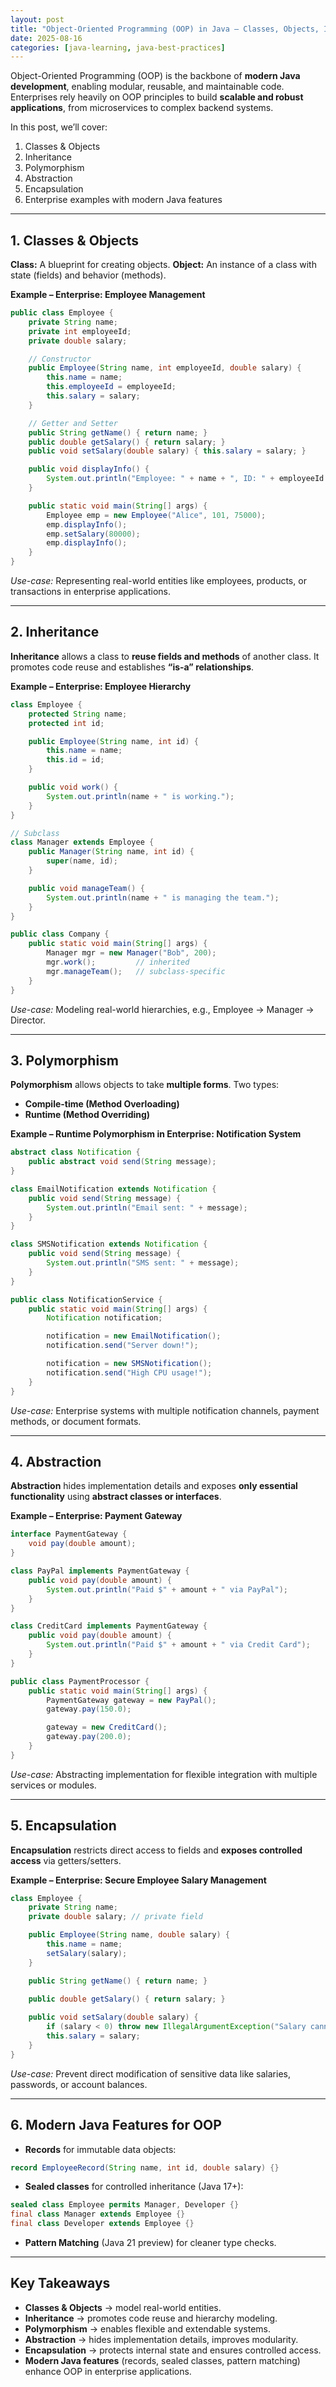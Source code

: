 ```yaml
---
layout: post
title: "Object-Oriented Programming (OOP) in Java – Classes, Objects, Inheritance, Polymorphism, Abstraction, and Encapsulation"
date: 2025-08-16
categories: [java-learning, java-best-practices]
---
```

Object-Oriented Programming (OOP) is the backbone of **modern Java development**, enabling modular, reusable, and maintainable code. Enterprises rely heavily on OOP principles to build **scalable and robust applications**, from microservices to complex backend systems.

In this post, we’ll cover:

1. Classes & Objects
2. Inheritance
3. Polymorphism
4. Abstraction
5. Encapsulation
6. Enterprise examples with modern Java features

---

## 1. Classes & Objects

**Class:** A blueprint for creating objects.
**Object:** An instance of a class with state (fields) and behavior (methods).

**Example – Enterprise: Employee Management**

```java
public class Employee {
    private String name;
    private int employeeId;
    private double salary;

    // Constructor
    public Employee(String name, int employeeId, double salary) {
        this.name = name;
        this.employeeId = employeeId;
        this.salary = salary;
    }

    // Getter and Setter
    public String getName() { return name; }
    public double getSalary() { return salary; }
    public void setSalary(double salary) { this.salary = salary; }

    public void displayInfo() {
        System.out.println("Employee: " + name + ", ID: " + employeeId + ", Salary: $" + salary);
    }

    public static void main(String[] args) {
        Employee emp = new Employee("Alice", 101, 75000);
        emp.displayInfo();
        emp.setSalary(80000);
        emp.displayInfo();
    }
}
```

*Use-case:* Representing real-world entities like employees, products, or transactions in enterprise applications.

---

## 2. Inheritance

**Inheritance** allows a class to **reuse fields and methods** of another class. It promotes code reuse and establishes **“is-a” relationships**.

**Example – Enterprise: Employee Hierarchy**

```java
class Employee {
    protected String name;
    protected int id;

    public Employee(String name, int id) {
        this.name = name;
        this.id = id;
    }

    public void work() {
        System.out.println(name + " is working.");
    }
}

// Subclass
class Manager extends Employee {
    public Manager(String name, int id) {
        super(name, id);
    }

    public void manageTeam() {
        System.out.println(name + " is managing the team.");
    }
}

public class Company {
    public static void main(String[] args) {
        Manager mgr = new Manager("Bob", 200);
        mgr.work();         // inherited
        mgr.manageTeam();   // subclass-specific
    }
}
```

*Use-case:* Modeling real-world hierarchies, e.g., Employee → Manager → Director.

---

## 3. Polymorphism

**Polymorphism** allows objects to take **multiple forms**. Two types:

* **Compile-time (Method Overloading)**
* **Runtime (Method Overriding)**

**Example – Runtime Polymorphism in Enterprise: Notification System**

```java
abstract class Notification {
    public abstract void send(String message);
}

class EmailNotification extends Notification {
    public void send(String message) {
        System.out.println("Email sent: " + message);
    }
}

class SMSNotification extends Notification {
    public void send(String message) {
        System.out.println("SMS sent: " + message);
    }
}

public class NotificationService {
    public static void main(String[] args) {
        Notification notification;

        notification = new EmailNotification();
        notification.send("Server down!");

        notification = new SMSNotification();
        notification.send("High CPU usage!");
    }
}
```

*Use-case:* Enterprise systems with multiple notification channels, payment methods, or document formats.

---

## 4. Abstraction

**Abstraction** hides implementation details and exposes **only essential functionality** using **abstract classes or interfaces**.

**Example – Enterprise: Payment Gateway**

```java
interface PaymentGateway {
    void pay(double amount);
}

class PayPal implements PaymentGateway {
    public void pay(double amount) {
        System.out.println("Paid $" + amount + " via PayPal");
    }
}

class CreditCard implements PaymentGateway {
    public void pay(double amount) {
        System.out.println("Paid $" + amount + " via Credit Card");
    }
}

public class PaymentProcessor {
    public static void main(String[] args) {
        PaymentGateway gateway = new PayPal();
        gateway.pay(150.0);

        gateway = new CreditCard();
        gateway.pay(200.0);
    }
}
```

*Use-case:* Abstracting implementation for flexible integration with multiple services or modules.

---

## 5. Encapsulation

**Encapsulation** restricts direct access to fields and **exposes controlled access** via getters/setters.

**Example – Enterprise: Secure Employee Salary Management**

```java
class Employee {
    private String name;
    private double salary; // private field

    public Employee(String name, double salary) {
        this.name = name;
        setSalary(salary);
    }

    public String getName() { return name; }
    
    public double getSalary() { return salary; }

    public void setSalary(double salary) {
        if (salary < 0) throw new IllegalArgumentException("Salary cannot be negative");
        this.salary = salary;
    }
}
```

*Use-case:* Prevent direct modification of sensitive data like salaries, passwords, or account balances.

---

## 6. Modern Java Features for OOP

* **Records** for immutable data objects:

```java
record EmployeeRecord(String name, int id, double salary) {}
```

* **Sealed classes** for controlled inheritance (Java 17+):

```java
sealed class Employee permits Manager, Developer {}
final class Manager extends Employee {}
final class Developer extends Employee {}
```

* **Pattern Matching** (Java 21 preview) for cleaner type checks.

---

## Key Takeaways

* **Classes & Objects** → model real-world entities.
* **Inheritance** → promotes code reuse and hierarchy modeling.
* **Polymorphism** → enables flexible and extendable systems.
* **Abstraction** → hides implementation details, improves modularity.
* **Encapsulation** → protects internal state and ensures controlled access.
* **Modern Java features** (records, sealed classes, pattern matching) enhance OOP in enterprise applications.